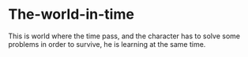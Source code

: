 # The-world-in-time
This is world where the time pass, and the character has to solve some  problems in order to survive, he is learning at the same time.
